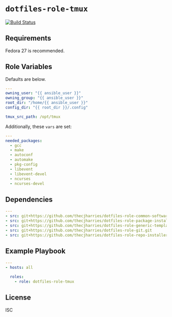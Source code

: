 # `dotfiles-role-tmux`

[![Build Status](https://travis-ci.org/thecjharries/dotfiles-role-tmux.svg?branch=master)](https://travis-ci.org/thecjharries/dotfiles-role-tmux)

## Requirements

Fedora 27 is recommended.

## Role Variables

Defaults are below.

```yml
---
owning_user: "{{ ansible_user }}"
owning_group: "{{ ansible_user }}"
root_dir: "/home/{{ ansible_user }}"
config_dir: "{{ root_dir }}/.config"

tmux_src_path: /opt/tmux
```

Additionally, these `vars` are set:

```yml
---
needed_packages:
  - gcc
  - make
  - autoconf
  - automake
  - pkg-config
  - libevent
  - libevent-devel
  - ncurses
  - ncurses-devel
```

## Dependencies

```yml
---
- src: git+https://github.com/thecjharries/dotfiles-role-common-software.git
- src: git+https://github.com/thecjharries/dotfiles-role-package-installer.git
- src: git+https://github.com/thecjharries/dotfiles-role-generic-template.git
- src: git+https://github.com/thecjharries/dotfiles-role-git.git
- src: git+https://github.com/thecjharries/dotfiles-role-repo-installer.git
```

## Example Playbook

```yml
---
- hosts: all

  roles:
    - role: dotfiles-role-tmux
```

## License

ISC

